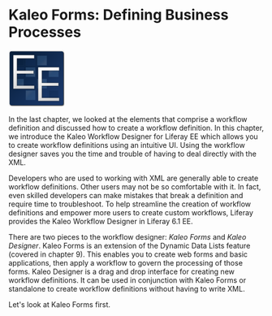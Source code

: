 # Kaleo Forms: Defining Business Processes

![EE Only Feature](../../images/ee-feature-web.png)

In the last chapter, we looked at the elements that comprise a workflow
definition and discussed how to create a workflow definition. In this chapter,
we introduce the Kaleo Workflow Designer for Liferay EE which allows you to
create workflow definitions using an intuitive UI. Using the workflow designer
saves you the time and trouble of having to deal directly with the XML.

Developers who are used to working with XML are generally able to create
workflow definitions. Other users may not be so comfortable with it. In fact,
even skilled developers can make mistakes that break a definition and require
time to troubleshoot. To help streamline the creation of workflow definitions
and empower more users to create custom workflows, Liferay provides the Kaleo
Workflow Designer in Liferay 6.1 EE.

There are two pieces to the workflow designer: *Kaleo Forms* and *Kaleo
Designer*. Kaleo Forms is an extension of the Dynamic Data Lists feature
(covered in chapter 9). This enables you to create web forms and basic
applications, then apply a workflow to govern the processing of those forms.
Kaleo Designer is a drag and drop interface for creating new workflow
definitions. It can be used in conjunction with Kaleo Forms or standalone to
create workflow definitions without having to write XML.

Let's look at Kaleo Forms first. 
